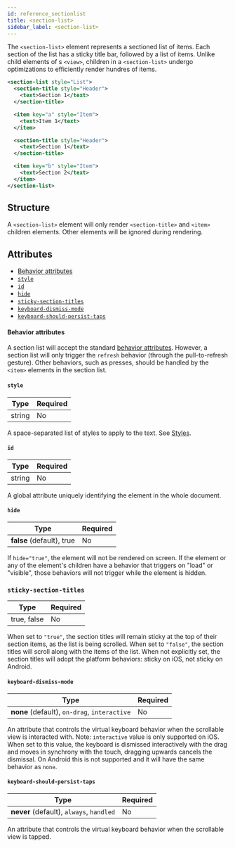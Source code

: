 ```yaml
---
id: reference_sectionlist
title: <section-list>
sidebar_label: <section-list>
---
```


The `<section-list>` element represents a sectioned list of items. Each section of the list has a sticky title bar, followed by a list of items. Unlike child elements of s `<view>`, children in a `<section-list>` undergo optimizations to efficiently render hundres of items.

```xml
<section-list style="List">
  <section-title style="Header">
    <text>Section 1</text>
  </section-title>

  <item key="a" style="Item">
    <text>Item 1</text>
  </item>

  <section-title style="Header">
    <text>Section 1</text>
  </section-title>

  <item key="b" style="Item">
    <text>Section 2</text>
  </item>
</section-list>
```

## Structure

A `<section-list>` element will only render `<section-title>` and `<item>` children elements. Other elements will be ignored during rendering.

## Attributes

- [Behavior attributes](#behavior-attributes)
- [`style`](#style)
- [`id`](#id)
- [`hide`](#hide)
- [`sticky-section-titles`](#sticky-section-titles)
- [`keyboard-dismiss-mode`](#keyboard-dismiss-mode)
- [`keyboard-should-persist-taps`](#keyboard-should-persist-taps)

#### Behavior attributes

A section list will accept the standard [behavior attributes](/docs/reference_behavior_attributes). However, a section list will only trigger the `refresh` behavior (through the pull-to-refresh gesture). Other behaviors, such as presses, should be handled by the `<item>` elements in the section list.

#### `style`

| Type   | Required |
| ------ | -------- |
| string | No       |

A space-separated list of styles to apply to the text. See [Styles](/docs/reference_style).

#### `id`

| Type   | Required |
| ------ | -------- |
| string | No       |

A global attribute uniquely identifying the element in the whole document.

#### `hide`

| Type                      | Required |
| ------------------------- | -------- |
| **false** (default), true | No       |

If `hide="true"`, the element will not be rendered on screen. If the element or any of the element's children have a behavior that triggers on "load" or "visible", those behaviors will not trigger while the element is hidden.

### `sticky-section-titles`

| Type        | Required |
| ----------- | -------- |
| true, false | No       |

When set to `"true"`, the section titles will remain sticky at the top of their section items, as the list is being scrolled. When set to `"false"`, the section titles will scroll along with the items of the list. When not explicitly set, the section titles will adopt the platform behaviors: sticky on iOS, not sticky on Android.

#### `keyboard-dismiss-mode`

| Type                                         | Required |
| -------------------------------------------- | -------- |
| **none** (default), `on-drag`, `interactive` | No       |

An attribute that controls the virtual keyboard behavior when the scrollable view is interacted with. Note: `interactive` value is only supported on iOS. When set to this value, the keyboard is dismissed interactively with the drag and moves in synchrony with the touch, dragging upwards cancels the dismissal. On Android this is not supported and it will have the same behavior as `none`.

#### `keyboard-should-persist-taps`

| Type                                     | Required |
| ---------------------------------------- | -------- |
| **never** (default), `always`, `handled` | No       |

An attribute that controls the virtual keyboard behavior when the scrollable view is tapped.
